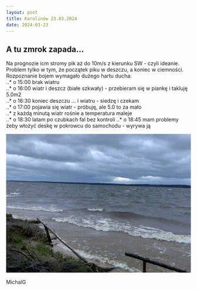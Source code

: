 ```yaml
---
layout: post
title: Karolinów 23.03.2024
date: 2024-03-23
---
```


## A tu zmrok zapada...  

Na prognozie icm stromy pik aż do 10m/s z kierunku SW - czyli ideanie.  
Problem tylko w tym, że początek piku w deszczu, a koniec w ciemności.  
Rozpoznanie bojem wymagało dużego hartu ducha:  
..* o 15:00 brak wiatru  
..* o 16:00 wiatr i deszcz (białe szkwały) - przebieram się w piankę i takluję 5.0m2  
..* o 16:30 koniec deszczu ... i wiatru - siedzę i czekam  
..* o 17:00 pojawia się wiatr - próbuję, ale 5.0 to za mało  
..* z każdą minutą wiatr rośnie a temperatura maleje  
..* o 18:30 latam po czubkach fal bez kontroli
..* o 18:45 mam problemy żeby włożyć deskę w pokrowcu do samochodu - wyrywa ją  

![z każdą minutą wiatr rośnie](https://raw.githubusercontent.com/naspocie/blog/master/images/2024-03-23-Karolinow/IMG_0126.gif "z każdą minutą wiatr rośnie")  

MichalG  
